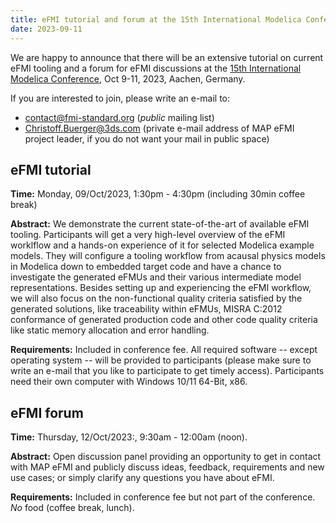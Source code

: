 ```yaml
---
title: eFMI tutorial and forum at the 15th International Modelica Conference
date: 2023-09-11
---
```


We are happy to announce that there will be an extensive tutorial on current eFMI tooling and a forum for eFMI discussions at the [15th International Modelica Conference](https://2023.international.conference.modelica.org/), Oct 9-11, 2023, Aachen, Germany.

If you are interested to join, please write an e-mail to:
 - contact@fmi-standard.org (_public_ mailing list)
 - Christoff.Buerger@3ds.com (private e-mail address of MAP eFMI project leader, if you do not want your mail in public space)

## eFMI tutorial

**Time:** Monday, 09/Oct/2023, 1:30pm - 4:30pm (including 30min coffee break)

**Abstract:** We demonstrate the current state-of-the-art of available eFMI tooling. Participants will get a very high-level overview of the eFMI worklflow and a hands-on experience of it for selected Modelica example models. They will configure a tooling workflow from acausal physics models in Modelica down to embedded target code and have a chance to investigate the generated eFMUs and their various intermediate model representations. Besides setting up and experiencing the eFMI workflow, we will also focus on the non-functional quality criteria satisfied by the generated solutions, like traceability within eFMUs, MISRA C:2012 conformance of generated production code and other code quality criteria like static memory allocation and error handling.

**Requirements:** Included in conference fee. All required software -- except operating system -- will be provided to participants (please make sure to write an e-mail that you like to participate to get timely access). Participants need their own computer with Windows 10/11 64-Bit, x86.

## eFMI forum

**Time:** Thursday, 12/Oct/2023:, 9:30am - 12:00am (noon).

**Abstract:** Open discussion panel providing an opportunity to get in contact with MAP eFMI and publicly discuss ideas, feedback, requirements and new use cases; or simply clarify any questions you have about eFMI.

**Requirements:** Included in conference fee but not part of the conference. _No_ food (coffee break, lunch).
